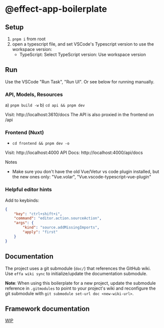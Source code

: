# @effect-app-boilerplate

## Setup

1. `pnpm i` from root
2. open a typescript file, and set VSCode's Typescript version to use the workspace version:
   - TypeScript: Select TypeScript version: Use workspace version

## Run

Use the VSCode "Run Task", "Run UI".
Or see below for running manually.

### API, Models, Resources

a) `pnpm build -w`
b) `cd api && pnpm dev`

Visit: http://localhost:3610/docs
The API is also proxied in the frontend on /api

### Frontend (Nuxt)

- `cd frontend && pnpm dev -o`

Visit: http://localhost:4000
API Docs: http://localhost:4000/api/docs

Notes

- Make sure you don't have the old Vue/Vetur vs code plugin installed, but the new ones only: "Vue.volar", "Vue.vscode-typescript-vue-plugin"

### Helpful editor hints

Add to keybinds:

```json
{
    "key": "ctrl+shift+i",
    "command": "editor.action.sourceAction",
    "args": {
        "kind": "source.addMissingImports",
        "apply": "first"
    }
}
```

## Documentation

The project uses a git submodule (`doc/`) that references the GitHub wiki. Use `effa wiki sync` to initialize/update the documentation submodule.

**Note**: When using this boilerplate for a new project, update the submodule reference in `.gitmodules` to point to your project's wiki and reconfigure the git submodule with `git submodule set-url doc <new-wiki-url>`.

## Framework documentation

[WIP](https://github.com/effect-ts-app/docs)

